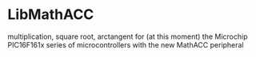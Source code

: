 # LibMathACC
multiplication, square root, arctangent for (at this moment) the Microchip PIC16F161x series of microcontrollers with the new MathACC peripheral
